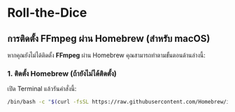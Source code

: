 # Roll-the-Dice

## การติดตั้ง FFmpeg ผ่าน Homebrew (สำหรับ macOS)

หากคุณยังไม่ได้ติดตั้ง **FFmpeg** ผ่าน Homebrew คุณสามารถทำตามขั้นตอนด้านล่างนี้:

### 1. ติดตั้ง Homebrew (ถ้ายังไม่ได้ติดตั้ง)
เปิด Terminal แล้วรันคำสั่งนี้:
```bash
/bin/bash -c "$(curl -fsSL https://raw.githubusercontent.com/Homebrew/install/HEAD/install.sh)"
